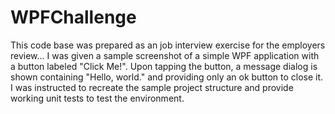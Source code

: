 # WPFChallenge
This code base was prepared as an job interview exercise for the employers review... I was given a sample screenshot of a simple WPF application with a button labeled "Click Me!".  Upon tapping the button, a message dialog is shown containing "Hello, world." and providing only an ok button to close it.  I was instructed to recreate the sample project structure and provide working unit tests to test the environment.
